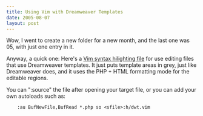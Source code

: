```yaml
---
title: Using Vim with Dreamweaver Templates
date: 2005-08-07
layout: post
---
```


Wow, I went to create a new folder for a new month, and the last one was 05,
with just one entry in it.

Anyway, a quick one: Here's a [Vim syntax hilighting file][1] for use editing
files that use Dreamweaver templates. It just puts template areas in grey, just
like Dreamweaver does, and it uses the PHP + HTML formatting mode for the
editable regions.

You can ":source" the file after opening your target file, or you can add your
own autoloads such as:

```vim
	:au BufNewFile,BufRead *.php so <sfile>:h/dwt.vim
```

[1]: /hacks/dwt.vim
